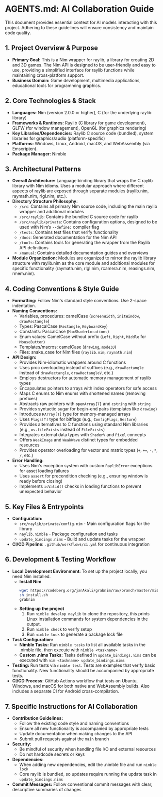 # AGENTS.md: AI Collaboration Guide

This document provides essential context for AI models interacting with this project. Adhering to these guidelines will ensure consistency and maintain code quality.

## 1. Project Overview & Purpose

* **Primary Goal:** This is a Nim wrapper for raylib, a library for creating 2D and 3D games. The Nim API is designed to be user-friendly and easy to use, providing a simplified interface for raylib functions while maintaining cross-platform support.
* **Business Domain:** Game development, multimedia applications, educational tools for programming graphics.

## 2. Core Technologies & Stack

* **Languages:** Nim (version 2.0.0 or higher), C (for the underlying raylib library)
* **Frameworks & Runtimes:** Raylib (C library for game development), GLFW (for window management), OpenGL (for graphics rendering)
* **Key Libraries/Dependencies:** Raylib C source code (bundled), system libraries for graphics/audio (platform-specific)
* **Platforms:** Windows, Linux, Android, macOS, and WebAssembly (via Emscripten).
* **Package Manager:** Nimble

## 3. Architectural Patterns

* **Overall Architecture:** Language binding library that wraps the C raylib library with Nim idioms. Uses a modular approach where different aspects of raylib are exposed through separate modules (raylib.nim, raymath.nim, rlgl.nim, etc.).
* **Directory Structure Philosophy:**
    * `/src`: Contains all primary Nim source code, including the main raylib wrapper and additional modules
    * `/src/raylib`: Contains the bundled C source code for raylib
    * `/src/naylib/private`: Contains configuration options, designed to be used with Nim’s `--define:` compiler flag
    * `/tests`: Contains test files that verify functionality
    * `/docs`: Generated documentation for the Nim API
    * `/tools`: Contains tools for generating the wrapper from the Raylib API definitions
    * `/manual`: Contains detailed documentation guides and overviews
* **Module Organization:** Modules are organized to mirror the raylib library structure with raylib.nim as the core module and additional modules for specific functionality (raymath.nim, rlgl.nim, rcamera.nim, reasings.nim, rmem.nim).

## 4. Coding Conventions & Style Guide

* **Formatting:** Follow Nim's standard style conventions. Use 2-space indentation.
* **Naming Conventions:** 
    * Variables, procedures: camelCase (`screenWidth`, `initWindow`, `drawRectangle`)
    * Types: PascalCase (`Rectangle`, `KeyboardKey`)
    * Constants: PascalCase (`MaxShaderLocations`)
    * Enum values: CamelCase without prefix (`Left`, `Right`, `Middle` for `MouseButton`)
    * Templates/macros: camelCase (`drawing`, `mode3D`)
    * Files: snake_case for Nim files (`raylib.nim`, `raymath.nim`)
* **API Design:** 
    * Provides Nim-idiomatic wrappers around C functions
    * Uses proc overloading instead of suffixes (e.g., `drawRectangle` instead of `drawRectangle`, `drawRectangleV`, etc.)
    * Employs destructors for automatic memory management of raylib types
    * Encapsulates pointers to arrays with index operators for safe access
    * Maps C enums to Nim enums with shortened names (removing prefixes)
    * Abstracts raw pointers with `openArray[T]` and `cstring` with `string`
    * Provides syntactic sugar for begin-end pairs (templates like `drawing`)
    * Introduces `RArray[T]` type for memory-managed arrays
    * Uses `Flags[T]` type for bitflags (e.g., `ConfigFlags`, `Gesture`)
    * Provides alternatives to C functions using standard Nim libraries (e.g., `os.fileExists` instead of `FileExists`)
    * Integrates external data types with `ShaderV` and `Pixel` concepts
    * Offers `WeakImage` and `WeakWave` distinct types for embedded resources
    * Provides operator overloading for vector and matrix types (`+`, `+=`, `-`, `*`, `/`, etc.)
* **Error Handling:** 
    * Uses Nim's exception system with custom `RaylibError` exceptions for asset loading failures
    * Uses `assert` for precondition checking (e.g., ensuring window is ready before closing)
    * Implements `isValid()` checks in loading functions to prevent unexpected behavior

## 5. Key Files & Entrypoints

* **Configuration:** 
    * `src/naylib/private/config.nim` - Main configuration flags for the library
    * `naylib.nimble` - Package configuration and tasks
    * `update_bindings.nims` - Build and update tasks for the wrapper
* **CI/CD Pipeline:** `.github/workflows/ci.yml` for continuous integration

## 6. Development & Testing Workflow

* **Local Development Environment:** To set up the project locally, you need Nim installed.
    * **Install Nim**
      ```bash
      wget https://codeberg.org/janAkali/grabnim/raw/branch/master/misc/install.sh
      sh install.sh
      grabnim
      ```
    * **Setting up the project**
      1. Run `nimble develop naylib` to clone the repository, this prints Linux installation commands for system dependencies in the output.
      2. Run `nimble check` to verify setup
      3. Run `nimble lock` to generate a package lock file
* **Task Configuration:** 
    * **Nimble Tasks:** Run `nimble tasks` to list all available tasks in the .nimble file, then execute with `nimble <taskname>`
    * **Custom .nims Tasks:** Tasks defined in `update_bindings.nims` can be executed with `nim <taskname> update_bindings.nims`
* **Testing:** Run tests via `nimble test`. Tests are examples that verify basic functionality. New functionality should be accompanied by appropriate tests.
* **CI/CD Process:** GitHub Actions workflow that tests on Ubuntu, Windows, and macOS for both native and WebAssembly builds. Also includes a separate CI for Android cross-compilation.

## 7. Specific Instructions for AI Collaboration

* **Contribution Guidelines:**
    * Follow the existing code style and naming conventions
    * Ensure all new functionality is accompanied by appropriate tests
    * Update documentation when making changes to the API
    * Submit pull requests against the `main` branch
* **Security:**
    * Be mindful of security when handling file I/O and external resources
    * Do not hardcode secrets or keys
* **Dependencies:**
    * When adding new dependencies, edit the .nimble file and run `nimble lock`
    * Core raylib is bundled, so updates require running the update task in `update_bindings.nims`
* **Commit Messages:** Follow conventional commit messages with clear, descriptive summaries of changes

